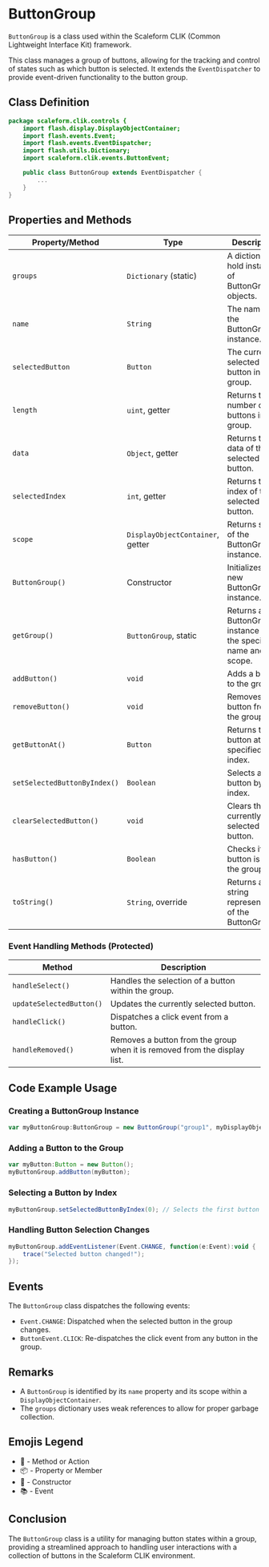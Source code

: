 # ButtonGroup
`ButtonGroup` is a class used within the Scaleform CLIK (Common Lightweight Interface Kit) framework.

This class manages a group of buttons, allowing for the tracking and control of states such as which button is selected.
It extends the `EventDispatcher` to provide event-driven functionality to the button group.

## Class Definition
```actionscript
package scaleform.clik.controls {
    import flash.display.DisplayObjectContainer;
    import flash.events.Event;
    import flash.events.EventDispatcher;
    import flash.utils.Dictionary;
    import scaleform.clik.events.ButtonEvent;

    public class ButtonGroup extends EventDispatcher {
        ...
    }
}
```

## Properties and Methods

| **Property/Method** | **Type** | **Description** |
|---------------------|----------|-----------------|
| `groups` | `Dictionary` (static) | A dictionary to hold instances of ButtonGroup objects. |
| `name` | `String` | The name of the ButtonGroup instance. |
| `selectedButton` | `Button` | The currently selected button in the group. |
| `length` | `uint`, getter | Returns the number of buttons in the group. |
| `data` | `Object`, getter | Returns the data of the selected button. |
| `selectedIndex` | `int`, getter | Returns the index of the selected button. |
| `scope` | `DisplayObjectContainer`, getter | Returns scope of the ButtonGroup instance. |
| `ButtonGroup()` | Constructor | Initializes a new ButtonGroup instance. |
| `getGroup()` | `ButtonGroup`, static | Returns a ButtonGroup instance for the specified name and scope. |
| `addButton()` | `void` | Adds a button to the group. |
| `removeButton()` | `void` | Removes a button from the group. |
| `getButtonAt()` | `Button` | Returns the button at the specified index. |
| `setSelectedButtonByIndex()` | `Boolean` | Selects a button by its index. |
| `clearSelectedButton()` | `void` | Clears the currently selected button. |
| `hasButton()` | `Boolean` | Checks if a button is in the group. |
| `toString()` | `String`, override | Returns a string representation of the ButtonGroup. |

### Event Handling Methods (Protected)

| **Method** | **Description** |
|------------|-----------------|
| `handleSelect()` | Handles the selection of a button within the group. |
| `updateSelectedButton()` | Updates the currently selected button. |
| `handleClick()` | Dispatches a click event from a button. |
| `handleRemoved()` | Removes a button from the group when it is removed from the display list. |

## Code Example Usage

### Creating a ButtonGroup Instance

```actionscript
var myButtonGroup:ButtonGroup = new ButtonGroup("group1", myDisplayObjectContainer);
```

### Adding a Button to the Group

```actionscript
var myButton:Button = new Button();
myButtonGroup.addButton(myButton);
```

### Selecting a Button by Index

```actionscript
myButtonGroup.setSelectedButtonByIndex(0); // Selects the first button in the group
```

### Handling Button Selection Changes

```actionscript
myButtonGroup.addEventListener(Event.CHANGE, function(e:Event):void {
    trace("Selected button changed!");
});
```

## Events
The `ButtonGroup` class dispatches the following events:

- `Event.CHANGE`: Dispatched when the selected button in the group changes.
- `ButtonEvent.CLICK`: Re-dispatches the click event from any button in the group.

## Remarks
- A `ButtonGroup` is identified by its `name` property and its scope within a `DisplayObjectContainer`.
- The `groups` dictionary uses weak references to allow for proper garbage collection.

## Emojis Legend
- 🔧 - Method or Action
- 📦 - Property or Member
- 🎉 - Constructor
- 📚 - Event

## Conclusion
The `ButtonGroup` class is a utility for managing button states within a group, providing a streamlined approach to handling user interactions with a collection of buttons in the Scaleform CLIK environment.
